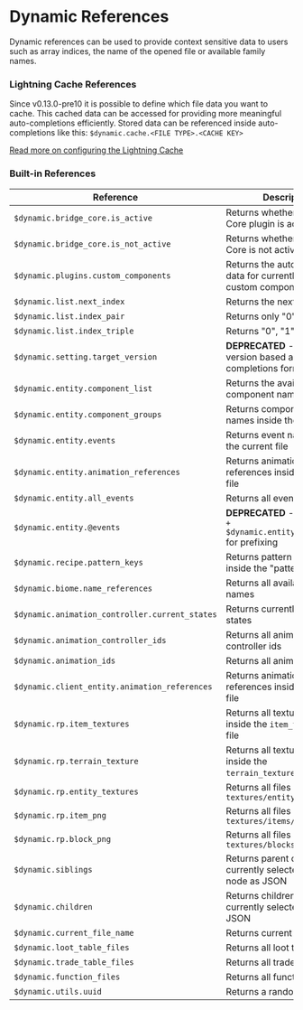# Dynamic References

Dynamic references can be used to provide context sensitive data to users such as array indices, the name of the opened file or available family names.

### Lightning Cache References

Since v0.13.0-pre10 it is possible to define which file data you want to cache. This cached data can be accessed for providing more meaningful auto-completions efficiently. Stored data can be referenced inside auto-completions like this: `$dynamic.cache.<FILE TYPE>.<CACHE KEY>`

[Read more on configuring the Lightning Cache](/plugin-docs/json/lightning-cache/)

### Built-in References

| Reference                                      | Description                                                                 |
| ---------------------------------------------- | --------------------------------------------------------------------------- |
| `$dynamic.bridge_core.is_active`               | Returns whether bridge. Core plugin is active                               |
| `$dynamic.bridge_core.is_not_active`           | Returns whether bridge. Core is not active                                  |
| `$dynamic.plugins.custom_components`           | Returns the auto-completion data for currently registered custom components |
| `$dynamic.list.next_index`                     | Returns the next array index                                                |
| `$dynamic.list.index_pair`                     | Returns only "0" & "1"                                                      |
| `$dynamic.list.index_triple`                   | Returns "0", "1" & "2"                                                      |
| `$dynamic.setting.target_version`              | **DEPRECATED** - Use format version based auto-completions format instead   |
| `$dynamic.entity.component_list`               | Returns the available component names                                       |
| `$dynamic.entity.component_groups`             | Returns component group names inside the current file                       |
| `$dynamic.entity.events`                       | Returns event names inside the current file                                 |
| `$dynamic.entity.animation_references`         | Returns animation references inside the current file                        |
| `$dynamic.entity.all_events`                   | Returns all event names                                                     |
| `$dynamic.entity.@events`                      | **DEPRECATED** - Use `('@s ' + $dynamic.entity.all_events)` for prefixing   |
| `$dynamic.recipe.pattern_keys`                 | Returns pattern keys defined inside the "pattern" array                     |
| `$dynamic.biome.name_references`               | Returns all available biome names                                           |
| `$dynamic.animation_controller.current_states` | Returns currently defined states                                            |
| `$dynamic.animation_controller_ids`            | Returns all animation controller ids                                        |
| `$dynamic.animation_ids`                       | Returns all animation ids                                                   |
| `$dynamic.client_entity.animation_references`  | Returns animation references inside the current file                        |
| `$dynamic.rp.item_textures`                    | Returns all textures defined inside the `item_texture.json` file            |
| `$dynamic.rp.terrain_texture`                  | Returns all textures defined inside the `terrain_texture.json` file         |
| `$dynamic.rp.entity_textures`                  | Returns all files inside `textures/entity/`                                 |
| `$dynamic.rp.item_png`                         | Returns all files inside `textures/items/`                                  |
| `$dynamic.rp.block_png`                        | Returns all files inside `textures/blocks/`                                 |
| `$dynamic.siblings`                            | Returns parent context of the currently selected JSON node as JSON          |
| `$dynamic.children`                            | Returns childrens of the currently selected node as JSON                    |
| `$dynamic.current_file_name`                   | Returns current file name                                                   |
| `$dynamic.loot_table_files`                    | Returns all loot table files                                                |
| `$dynamic.trade_table_files`                   | Returns all trade table files                                               |
| `$dynamic.function_files`                      | Returns all function files                                                  |
| `$dynamic.utils.uuid`                          | Returns a random uuid                                                       |
